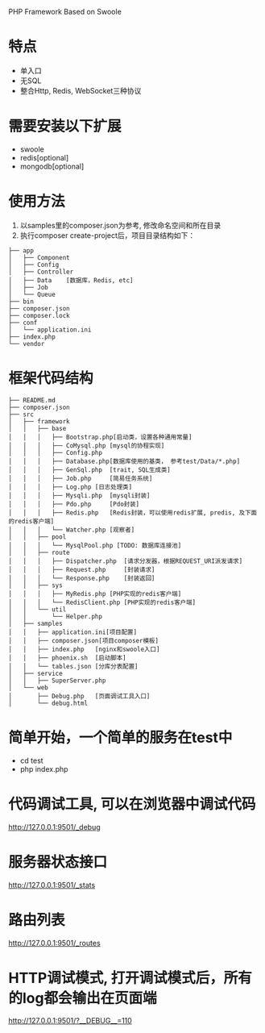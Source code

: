PHP Framework Based on Swoole
# 特点
- 单入口
- 无SQL
- 整合Http, Redis, WebSocket三种协议
# 需要安装以下扩展
- swoole
- redis[optional]
- mongodb[optional]

# 使用方法
1. 以samples里的composer.json为参考, 修改命名空间和所在目录
2. 执行composer create-project后，项目目录结构如下：
```
├── app
│   ├── Component
│   ├── Config
│   ├── Controller
│   ├── Data    [数据库，Redis, etc]
│   ├── Job
│   └── Queue
├── bin
├── composer.json
├── composer.lock
├── conf
│   └── application.ini
├── index.php
└── vendor
```

# 框架代码结构
```
├── README.md
├── composer.json
├── src
│   ├── framework
│   │   ├── base
│   │   │   ├── Bootstrap.php[启动类，设置各种通用常量]
│   │   │   ├── CoMysql.php [mysql的协程实现]
│   │   │   ├── Config.php
│   │   │   ├── Database.php[数据库使用的基类， 参考test/Data/*.php]
│   │   │   ├── GenSql.php  [trait, SQL生成类]
│   │   │   ├── Job.php     [简易任务系统]
│   │   │   ├── Log.php [日志处理类]
│   │   │   ├── Mysqli.php  [mysqli封装]
│   │   │   ├── Pdo.php     [Pdo封装]
│   │   │   ├── Redis.php   [Redis封装，可以使用redis扩展, predis, 及下面的redis客户端]
│   │   │   └── Watcher.php [观察者]
│   │   ├── pool
│   │   │   └── MysqlPool.php [TODO: 数据库连接池]
│   │   ├── route
│   │   │   ├── Dispatcher.php  [请求分发器，根据REQUEST_URI派发请求]
│   │   │   ├── Request.php     [封装请求]
│   │   │   └── Response.php    [封装返回]
│   │   ├── sys
│   │   │   ├── MyRedis.php [PHP实现的redis客户端]
│   │   │   └── RedisClient.php [PHP实现的redis客户端]
│   │   └── util
│   │       └── Helper.php
│   ├── samples
│   │   ├── application.ini[项目配置]
│   │   ├── composer.json[项目composer模板]
│   │   ├── index.php   [nginx和swoole入口]
│   │   ├── phoenix.sh  [启动脚本]
│   │   └── tables.json [分库分表配置]
│   ├── service
│   │   ├── SuperServer.php
│   └── web
│       ├── Debug.php   [页面调试工具入口]
│       └── debug.html
```
# 简单开始，一个简单的服务在test中
- cd test
- php index.php

# 代码调试工具, 可以在浏览器中调试代码
http://127.0.0.1:9501/_debug

# 服务器状态接口
http://127.0.0.1:9501/_stats

# 路由列表
http://127.0.0.1:9501/_routes

# HTTP调试模式, 打开调试模式后，所有的log都会输出在页面端
http://127.0.0.1:9501/?__DEBUG__=110